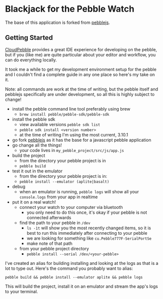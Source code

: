 # Blackjack for the Pebble Watch

The base of this application is forked from [pebblejs](https://github.com/pebble/pebblejs).

## Getting Started

[CloudPebble](https://cloudpebble.net/ide/) provides a great IDE experience for
developing on the pebble, but if you (like me) are quite particular about your
editor and workflow, you can do everything locally.

It took me a while to get my development environment setup for the pebble and I
couldn't find a complete guide in any one place so here's my take on it.

Note: all commands are work at the time of writing, but the pebble itself and
pebblejs specifically are under development, so all this is highly subject to
change!

- install the pebble command line tool preferably using brew
    - `brew install pebble/pebble-sdk/pebble-sdk`
- install the pebble sdk
    - view available versions `pebble sdk list`
    - `pebble sdk install <version number>`
    - at the time of writing I'm using the most current, 3.10.1
- go fork [pebblejs](https://github.com/pebble/pebblejs) as it has the base for
  a javascript pebble application
- go change all the things!
    - your code lives in `my_pebble_project/src/js/app.js`
- build the project
    - from the directory your pebble project is in
    - `pebble build`
- test it out in the emulator
    - from the directory your pebble project is in:
    - `pebble install --emulator (aplite|basalt)`
- debug
    - when an emulator is running, `pebble logs` will show all your
      `console.logs` from your app in realtime
- put it on a real watch!
    - connect your watch to your computer via bluetooth
        - you only need to do this once, it's okay if your pebble is not
          connected afterwards
    - find the path to your pebble in `/dev`
        - `ls -1t` will show you the most recently changed items, so it is best to run this immediately after connecting to your pebble
        - we are looking for something like `cu.Pebble777F-SerialPortSe`
        - make note of that path
    - from your pebble project directory
        - `pebble install --serial /dev/<your-pebble>`

I've created an alias for building installing and looking at the logs as that
is a lot to type out. Here's the command you probably want to alias:

    pebble build && pebble install --emulator aplite && pebble logs
    
This will build the project, install it on an emulator and stream the app's
logs to your terminal.
